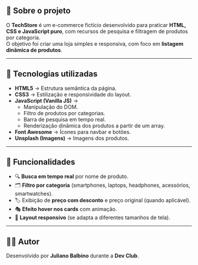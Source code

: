 ## 📌 Sobre o projeto  
O **TechStore** é um e-commerce fictício desenvolvido para praticar **HTML, CSS e JavaScript puro**, com recursos de pesquisa e filtragem de produtos por categoria.  
O objetivo foi criar uma loja simples e responsiva, com foco em **listagem dinâmica de produtos**.  

---

## 🚀 Tecnologias utilizadas  

- **HTML5** → Estrutura semântica da página.  
- **CSS3** → Estilização e responsividade do layout.  
- **JavaScript (Vanilla JS)** →  
  - Manipulação do DOM.  
  - Filtro de produtos por categorias.  
  - Barra de pesquisa em tempo real.  
  - Renderização dinâmica dos produtos a partir de um array.  
- **Font Awesome** → Ícones para navbar e botões.  
- **Unsplash (Imagens)** → Imagens dos produtos.  

---

## 🎨 Funcionalidades  

- 🔍 **Busca em tempo real** por nome de produto.  
- 🗂️ **Filtro por categoria** (smartphones, laptops, headphones, acessórios, smartwatches).  
- 🏷️ Exibição de **preço com desconto** e preço original (quando aplicável).  
- 🎭 **Efeito hover nos cards** com animação.  
- 📱 **Layout responsivo** (se adapta a diferentes tamanhos de tela).  

--- 
## 👨‍💻 Autor
Desenvolvido por **Juliano Balbino** durante a **Dev Club**.
